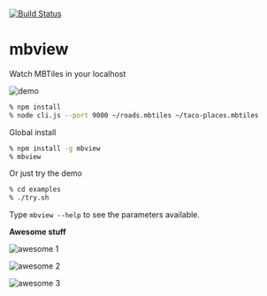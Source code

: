 [![Build Status](https://travis-ci.org/mapbox/mbview.svg?branch=master)](https://travis-ci.org/mapbox/mbview)

# mbview

Watch MBTiles in your localhost

![demo](https://raw.githubusercontent.com/mapbox/mbview/master/demo.gif)

```bash
% npm install
% node cli.js --port 9000 ~/roads.mbtiles ~/taco-places.mbtiles
```

Global install

```bash
% npm install -g mbview
% mbview
```

Or just try the demo

```bash
% cd examples
% ./try.sh
```

Type `mbview --help` to see the parameters available.

**Awesome stuff**

![awesome 1](https://cloud.githubusercontent.com/assets/58878/15119908/fc49b9b8-15c7-11e6-99b8-8a590df46c37.png)

![awesome 2](https://cloud.githubusercontent.com/assets/58878/15119925/0a974634-15c8-11e6-852b-a7d411cd407f.png)

![awesome 3](https://cloud.githubusercontent.com/assets/58878/15120006/61715756-15c8-11e6-8219-3fb3c8389462.png)
